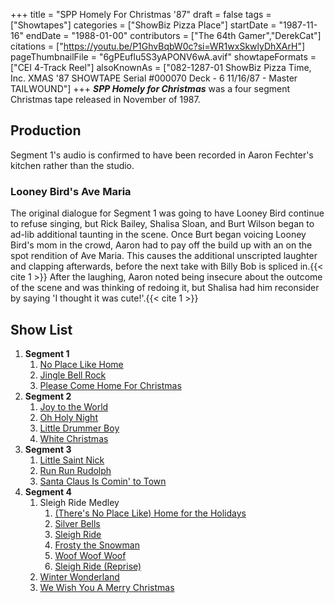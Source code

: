 +++
title = "SPP Homely For Christmas '87"
draft = false
tags = ["Showtapes"]
categories = ["ShowBiz Pizza Place"]
startDate = "1987-11-16"
endDate = "1988-01-00"
contributors = ["The 64th Gamer","DerekCat"]
citations = ["https://youtu.be/P1GhvBqbW0c?si=WR1wxSkwlyDhXArH"]
pageThumbnailFile = "6gPEuflu5S3yAPONV6wA.avif"
showtapeFormats = ["CEI 4-Track Reel"]
alsoKnownAs = ["082-1287-01 ShowBiz Pizza Time, Inc. XMAS '87 SHOWTAPE Serial #000070 Deck - 6 11/16/87 - Master TAILWOUND"]
+++
***SPP Homely for Christmas*** was a four segment Christmas tape released in November of 1987.

## Production

Segment 1's audio is confirmed to have been recorded in Aaron Fechter's kitchen rather than the studio.

### Looney Bird's Ave Maria

The original dialogue for Segment 1 was going to have Looney Bird continue to refuse singing, but Rick Bailey, Shalisa Sloan, and Burt Wilson began to ad-lib additional taunting in the scene. Once Burt began voicing Looney Bird's mom in the crowd, Aaron had to pay off the build up with an on the spot rendition of Ave Maria. This causes the additional unscripted laughter and clapping afterwards, before the next take with Billy Bob is spliced in.{{< cite 1 >}}
After the laughing, Aaron noted being insecure about the outcome of the scene and was thinking of redoing it, but Shalisa had him reconsider by saying 'I thought it was cute!'.{{< cite 1 >}}

## Show List

1.  **Segment 1**
    1.  [No Place Like Home](https://en.wikipedia.org/wiki/That_Christmas_Feeling)
    2.  [Jingle Bell Rock](https://en.wikipedia.org/wiki/Jingle_Bell_Rock)
    3.  [Please Come Home For Christmas](https://en.wikipedia.org/wiki/Please_Come_Home_for_Christmas)
2.  **Segment 2**
    1.  [Joy to the World](https://en.wikipedia.org/wiki/Joy_to_the_World)
    2.  [Oh Holy Night](https://en.wikipedia.org/wiki/O_Holy_Night)
    3.  [Little Drummer Boy](https://en.wikipedia.org/wiki/The_Little_Drummer_Boy)
    4.  [White Christmas](https://en.wikipedia.org/wiki/White_Christmas_(song))
3.  **Segment 3**
    1.  [Little Saint Nick](https://en.wikipedia.org/wiki/Little_Saint_Nick)
    2.  [Run Run Rudolph](https://en.wikipedia.org/wiki/Run_Rudolph_Run)
    3.  [Santa Claus Is Comin' to Town](https://en.wikipedia.org/wiki/Santa_Claus_Is_Comin%27_to_Town)
4.  **Segment 4**
    1.  Sleigh Ride Medley
        1.  [(There's No Place Like) Home for the Holidays](https://en.wikipedia.org/wiki/Home_for_the_Holidays_(song))
        2.  [Silver Bells](https://en.wikipedia.org/wiki/Silver_Bells)
        3.  [Sleigh Ride](https://en.wikipedia.org/wiki/A_Christmas_Gift_for_You_from_Phil_Spector)
        4.  [Frosty the Snowman](https://en.wikipedia.org/wiki/Frosty_the_Snowman)
        5.  [Woof Woof Woof](https://en.wikipedia.org/wiki/The_Singing_Dogs)
        6.  [Sleigh Ride (Reprise)](https://en.wikipedia.org/wiki/A_Christmas_Gift_for_You_from_Phil_Spector)
    2.  [Winter Wonderland](https://en.wikipedia.org/wiki/Winter_Wonderland)
    3.  [We Wish You A Merry Christmas](https://en.wikipedia.org/wiki/We_Wish_You_a_Merry_Christmas)
